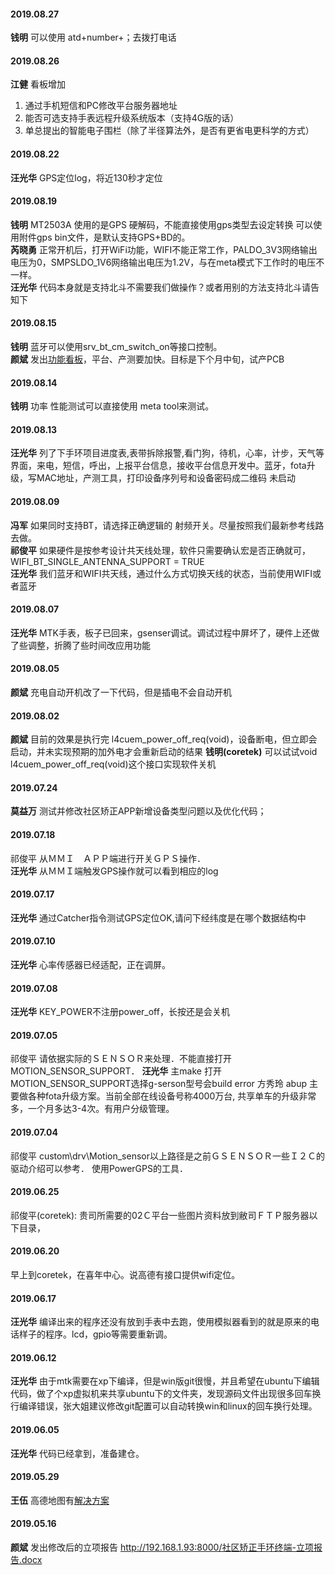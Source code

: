 
#### 2019.08.27
**钱明** 可以使用 atd+number+；去拨打电话
#### 2019.08.26
**江健**  看板增加
1. 通过手机短信和PC修改平台服务器地址
2. 能否可选支持手表远程升级系统版本（支持4G版的话）
3. 单总提出的智能电子围栏（除了半径算法外，是否有更省电更科学的方式）
#### 2019.08.22
**汪光华**  GPS定位log，将近130秒才定位
#### 2019.08.19
**钱明**  MT2503A 使用的是GPS  硬解码，不能直接使用gps类型去设定转换 可以使用附件gps bin文件，是默认支持GPS+BD的。  
**芮晓勇**  正常开机后，打开WiFi功能，WIFI不能正常工作，PALDO_3V3网络输出电压为0，SMPSLDO_1V6网络输出电压为1.2V，与在meta模式下工作时的电压不一样。  
**汪光华**  代码本身就是支持北斗不需要我们做操作？或者用别的方法支持北斗请告知下
#### 2019.08.15
**钱明** 蓝牙可以使用srv_bt_cm_switch_on等接口控制。  
**颜斌**  发出[功能看板](https://pan.wps.cn/l/sBRKC0epJ?f=151)，平台、产测要加快。目标是下个月中旬，试产PCB
#### 2019.08.14
**钱明**  功率 性能测试可以直接使用 meta  tool来测试。
#### 2019.08.13
**汪光华** 列了下手环项目进度表,表带拆除报警,看门狗，待机，心率，计步，天气等界面，来电，短信，呼出，上报平台信息，接收平台信息开发中。蓝牙，fota升级，写MAC地址，产测工具，打印设备序列号和设备密码成二维码 未启动
#### 2019.08.09
**冯军**  如果同时支持BT，请选择正确逻辑的 射频开关。尽量按照我们最新参考线路去做。  
**祁俊平**  如果硬件是按参考设计共天线处理，软件只需要确认宏是否正确就可，WIFI_BT_SINGLE_ANTENNA_SUPPORT = TRUE  
**汪光华**  我们蓝牙和WIFI共天线，通过什么方式切换天线的状态，当前使用WIFI或者蓝牙
#### 2019.08.07
**汪光华**  MTK手表，板子已回来，gsenser调试。调试过程中屏坏了，硬件上还做了些调整，折腾了些时间改应用功能
#### 2019.08.05
**颜斌**  充电自动开机改了一下代码，但是插电不会自动开机
#### 2019.08.02
**颜斌**  目前的效果是执行完 l4cuem_power_off_req(void)，设备断电，但立即会启动，并未实现预期的加外电才会重新启动的结果
**钱明(coretek)** 可以试试void l4cuem_power_off_req(void)这个接口实现软件关机
#### 2019.07.24
**莫益万**  测试并修改社区矫正APP新增设备类型问题以及优化代码；
#### 2019.07.18
祁俊平  从ＭＭＩ　ＡＰＰ端进行开关ＧＰＳ操作．  
**汪光华**  从ＭＭＩ端触发GPS操作就可以看到相应的log
#### 2019.07.17
**汪光华**  通过Catcher指令测试GPS定位OK,请问下经纬度是在哪个数据结构中
#### 2019.07.10
**汪光华**  心率传感器已经适配，正在调屏。
#### 2019.07.08
**汪光华**  KEY_POWER不注册power_off，长按还是会关机
#### 2019.07.05
祁俊平  请依据实际的ＳＥＮＳＯＲ来处理．不能直接打开MOTION_SENSOR_SUPPORT．
**汪光华**  主make 打开MOTION_SENSOR_SUPPORT选择g-serson型号会build error
方秀玲 abup 主要做各种fota升级方案。当前全部在线设备号称4000万台, 共享单车的升级非常多，一个月多达3-4次。有用户分级管理。
#### 2019.07.04
祁俊平 custom\drv\Motion_sensor以上路径是之前ＧＳＥＮＳＯＲ一些Ｉ２Ｃ的驱动介绍可以参考．
使用PowerGPS的工具．
#### 2019.06.25
祁俊平(coretek): 贵司所需要的02Ｃ平台一些图片资料放到敝司ＦＴＰ服务器以下目录，
#### 2019.06.20
早上到coretek，在喜年中心。说高德有接口提供wifi定位。
#### 2019.06.17
**汪光华**  编译出来的程序还没有放到手表中去跑，使用模拟器看到的就是原来的电话样子的程序。lcd，gpio等需要重新调。
#### 2019.06.12
**汪光华**  由于mtk需要在xp下编译，但是win版git很慢，并且希望在ubuntu下编辑代码，做了个xp虚拟机来共享ubuntu下的文件夹，发现源码文件出现很多回车换行编译错误，张大姐建议修改git配置可以自动转换win和linux的回车换行处理。
#### 2019.06.05
**汪光华**  代码已经拿到，准备建仓。
#### 2019.05.29
**王伍**  高德地图有[解决方案](https://lbs.amap.com/smart/smarthard) 
#### 2019.05.16
**颜斌** 发出修改后的立项报告 http://192.168.1.93:8000/社区矫正手环终端-立项报告.docx  